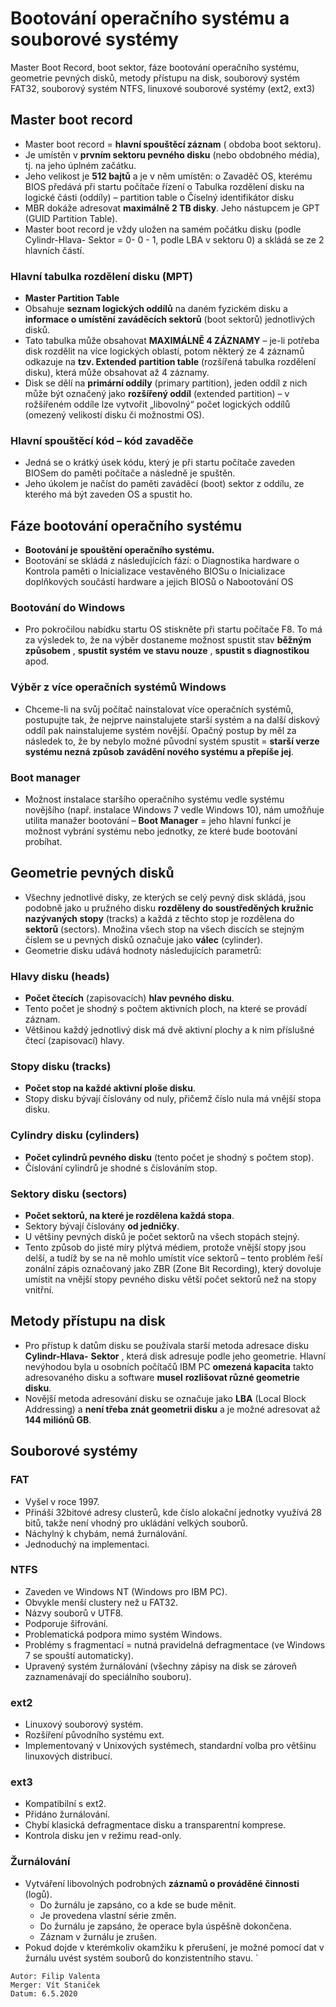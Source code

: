 # Bootování operačního systému a souborové systémy

Master Boot Record, boot sektor, fáze bootování operačního systému, geometrie pevných
disků, metody přístupu na disk, souborový systém FAT32, souborový systém NTFS, linuxové
souborové systémy (ext2, ext3)

## Master boot record

- Master boot record = **hlavní spouštěcí záznam** ( obdoba boot sektoru).
- Je umístěn v **prvním sektoru pevného disku** (nebo obdobného média), tj. na jeho
    úplném začátku.
- Jeho velikost je **512 bajtů** a je v něm umístěn:
    o Zavaděč OS, kterému BIOS předává při startu počítače řízení
    o Tabulka rozdělení disku na logické části (oddíly) – partition table
    o Číselný identifikátor disku
- MBR dokáže adresovat **maximálně 2 TB disky**. Jeho nástupcem je GPT (GUID
    Partition Table).
- Master boot record je vždy uložen na samém počátku disku (podle Cylindr-Hlava-
    Sektor = 0- 0 - 1, podle LBA v sektoru 0) a skládá se ze 2 hlavních částí.

### Hlavní tabulka rozdělení disku (MPT)

- **Master Partition Table**
- Obsahuje **seznam logických oddílů** na daném fyzickém disku a **informace o umístění**
    **zaváděcích sektorů** (boot sektorů) jednotlivých disků.
- Tato tabulka může obsahovat **MAXIMÁLNĚ 4 ZÁZNAMY** – je-li potřeba disk rozdělit
    na více logických oblastí, potom některý ze 4 záznamů odkazuje na **tzv. Extended**
    **partition table** (rozšířená tabulka rozdělení disku), která může obsahovat až 4
    záznamy.
- Disk se dělí na **primární oddíly** (primary partition), jeden oddíl z nich může být
    označený jako **rozšířený oddíl** (extended partition) – v rožšířeném oddíle lze vytvořit
    „libovolný“ počet logických oddílů (omezený velikostí disku či možnostmi OS).

### Hlavní spouštěcí kód – kód zavaděče

- Jedná se o krátký úsek kódu, který je při startu počítače zaveden BIOSem do paměti
    počítače a následně je spuštěn.
- Jeho úkolem je načíst do paměti zaváděcí (boot) sektor z oddílu, ze kterého má být
    zaveden OS a spustit ho.


## Fáze bootování operačního systému

- **Bootování je spouštění operačního systému.**
- Bootování se skládá z následujících fází:
    o Diagnostika hardware
    o Kontrola paměti
    o Inicializace vestavěného BIOSu
    o Inicializace doplňkových součástí hardware a jejich BIOSů
    o Nabootování OS

### Bootování do Windows

- Pro pokročilou nabídku startu OS stiskněte při startu počítače F8. To má za výsledek
    to, že na výběr dostaneme možnost spustit stav **běžným způsobem** , **spustit systém**
    **ve stavu nouze** , **spustit s diagnostikou** apod.

### Výběr z více operačních systémů Windows

- Chceme-li na svůj počítač nainstalovat více operačních systémů, postupujte tak, že
    nejprve nainstalujete starší systém a na další diskový oddíl pak nainstalujeme systém
    novější. Opačný postup by měl za následek to, že by nebylo možné původní systém
    spustit = **starší verze systému nezná způsob zavádění nového systému a přepíše jej**.

### Boot manager

- Možnost instalace staršího operačního systému vedle systému novějšího (např.
    instalace Windows 7 vedle Windows 10), nám umožňuje utilita manažer bootování –
    **Boot Manager** = jeho hlavní funkcí je možnost vybrání systému nebo jednotky, ze
    které bude bootování probíhat.

## Geometrie pevných disků

- Všechny jednotlivé disky, ze kterých se celý pevný disk skládá, jsou podobně jako u
    pružného disku **rozděleny do soustředěných kružnic nazývaných stopy** (tracks) a
    každá z těchto stop je rozdělena do **sektorů** (sectors). Množina všech stop na všech
    discích se stejným číslem se u pevných disků označuje jako **válec** (cylinder).
- Geometrie disku udává hodnoty následujících parametrů:

### Hlavy disku (heads)

- **Počet čtecích** (zapisovacích) **hlav pevného disku**.
- Tento počet je shodný s počtem aktivních ploch, na které se provádí záznam.
- Většinou každý jednotlivý disk má dvě aktivní plochy a k nim příslušné čtecí
    (zapisovací) hlavy.

### Stopy disku (tracks)

- **Počet stop na každé aktivní ploše disku**.
- Stopy disku bývají číslovány od nuly, přičemž číslo nula má vnější stopa disku.

### Cylindry disku (cylinders)

- **Počet cylindrů pevného disku** (tento počet je shodný s počtem stop).
- Číslování cylindrů je shodné s číslováním stop.

### Sektory disku (sectors)

- **Počet sektorů, na které je rozdělena každá stopa**.
- Sektory bývají číslovány **od jedničky**.
- U většiny pevných disků je počet sektorů na všech stopách stejný.
- Tento způsob do jisté míry plýtvá médiem, protože vnější stopy jsou delší, a tudíž by
    se na ně mohlo umístit více sektorů – tento problém řeší zonální zápis označovaný
    jako ZBR (Zone Bit Recording), který dovoluje umístit na vnější stopy pevného disku
    větší počet sektorů než na stopy vnitřní.

## Metody přístupu na disk

- Pro přístup k datům disku se používala starší metoda adresace disku **Cylindr-Hlava-**
    **Sektor** , která disk adresuje podle jeho geometrie. Hlavní nevýhodou byla u osobních
    počítačů IBM PC **omezená kapacita** takto adresovaného disku a software **musel**
    **rozlišovat různé geometrie disku**.
- Novější metoda adresování disku se označuje jako **LBA** (Local Block Addressing) a
    **není třeba znát geometrii disku** a je možné adresovat až **144 miliónů GB**.


## Souborové systémy

### FAT

- Vyšel v roce 1997.
- Přináší 32bitové adresy clusterů, kde číslo alokační jednotky využívá 28 bitů, takže
  není vhodný pro ukládání velkých souborů.
- Náchylný k chybám, nemá žurnálování.
- Jednoduchý na implementaci.

### NTFS

- Zaveden ve Windows NT (Windows pro IBM PC).
- Obvykle menší clustery než u FAT32.
- Názvy souborů v UTF8.
- Podporuje šifrování.
- Problematická podpora mimo systém Windows.
- Problémy s fragmentací = nutná pravidelná defragmentace (ve Windows 7 se spouští
  automaticky).
- Upravený systém žurnálování (všechny zápisy na disk se zároveň zaznamenávají do
    speciálního souboru).

### ext2

- Linuxový souborový systém.
- Rozšíření původního systému ext.
- Implementovaný v Unixových systémech, standardní volba pro většinu linuxových
    distribucí.

### ext3

- Kompatibilní s ext2.
- Přidáno žurnálování.
- Chybí klasická defragmentace disku a transparentní komprese.
- Kontrola disku jen v režimu read-only.

### Žurnálování

- Vytváření libovolných podrobných **záznamů o prováděné činnosti** (logů).
    - Do žurnálu je zapsáno, co a kde se bude měnit.
    - Je provedena vlastní série změn.
    - Do žurnálu je zapsáno, že operace byla úspěšně dokončena.
    - Záznam v žurnálu je zrušen.
- Pokud dojde v kterémkoliv okamžiku k přerušení, je možné pomocí dat v žurnálu
    uvést systém souborů do konzistentního stavu.
`
```
Autor: Filip Valenta
Merger: Vít Staniček
Datum: 6.5.2020
```